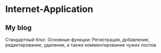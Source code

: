 # Internet-Application
## My blog
Стандартный блог. Основные функции: Регистрация, добавление, редактирование, удаление, а также комментирование чужих постов
